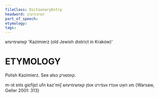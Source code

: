 ```yaml
---
fileClass: DictionaryEntry
headword: קאַזשימיעזש
part_of_speech: 
etymology: 
tags: 
---
```

קאַזשימיעזש
'Kazimierz (old Jewish district in Kraków)'

ETYMOLOGY
===========
Polish Kazimierz. See also קוזמאַרק.

m-ɔt ᵻnts giɛfijɛt ufn kaz'miʃ מע האָט אונדז געפֿירט אופֿן קאַזשימיעזש {Warsaw, Geller 2001: 313}
